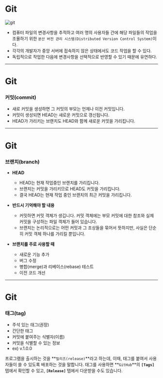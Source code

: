 # Git

![git](https://user-images.githubusercontent.com/68052095/95176217-86834b00-07f7-11eb-82b2-ffabcb918e32.png)

- 컴퓨터 파일의 변경사항을 추적하고 여러 명의 사용자들 간에 해당 파일들의 작업을 조욜하기 위한 `분산 버전 관리 시스템(Distributed Version Control System)`이다.
- 각각의 개발자가 중앙 서버에 접속하지 않은 상태에서도 코드 작업을 할 수 있다.
- 독립적으로 작업한 다음에 변경사항을 선택적으로 반영할 수 있기 때문에 유연하다.

---
# Git

### 커밋(commit)

- 새로 커밋을 생성하면 그 커밋의 부모는 언제나 이전 커밋입니다.
- 커밋이 생성되면 HEAD는 새로운 커밋으로 갱신됩니다.
- HEAD가 가리키는 브랜치도 HEAD와 함께 새로운 커밋을 가리킵니다.

---
# Git

### 브랜치(branch)

- **HEAD**
  - HEAD는 현재 작업중인 브랜치를 가리킵니다.
  - 브랜치는 커밋을 가리키므로 HEAD도 커밋을 가리킵니다.
  - 결국 HEAD는 현재 작업 중인 브랜치의 최근 커밋을 가리킵니다.

- **반드시 기억해야 할 내용**
  - 커밋하면 커밋 객체가 생깁니다. 커밋 객체에는 부모 커밋에 대한 참조와 실제 커밋을 구성하는 파일 객체가 들어 있습니다.
  - 브랜치는 논리적으로는 어떤 커밋과 그 조상들을 묶어서 뜻하지만, 사실은 단순히 커밋 객체 하나를 가리킬 뿐입니다.

- **브랜치를 주로 사용할 때**
  - 새로운 기능 추가
  - 버그 수정
  - 병합(merge)과 리베이스(rebase) 테스트
  - 이전 코드 개선

---
# Git

### 태그(tag)

- 주석 있는 태그(권장)
- 간단한 태그
- 커밋에 붙여주는 식별자(이름)
- 커밋을 식별할 수 있는 정보
- ex) v.1.0.0

프로그램을 출시하는 것을 **`릴리즈(release)`**라고 하는데, 이때, 태그를 붙여서  사용자들이 쓸 수 있도록 배포하는 것을 말합니다.
태그를 사용하면 **`GitHub`**의 **`[Tags]`** 탭에서 확인할 수 있고, **`[Release]`** 탭에서 다운받을 수도 있습니다.




